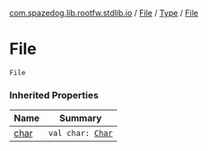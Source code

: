 [com.spazedog.lib.rootfw.stdlib.io](../../index.md) / [File](../index.md) / [Type](index.md) / [File](.)

# File

`File`

### Inherited Properties

| Name | Summary |
|---|---|
| [char](char.md) | `val char: `[`Char`](https://kotlinlang.org/api/latest/jvm/stdlib/kotlin/-char/index.html) |
